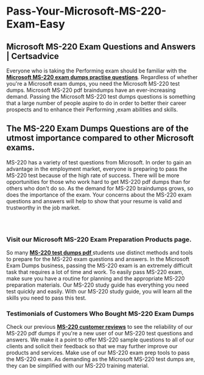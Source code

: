 # Pass-Your-Microsoft-MS-220-Exam-Easy
<h2><strong>Microsoft MS-220 Exam Questions and Answers | Certsadvice</strong></h2> <p>Everyone who is taking the Performing exam should be familiar with the <a href="http://www.certsadvice.com/microsoft/ms-220-practice-questions"><strong>Microsoft MS-220 exam dumps practise questions</strong></a>. Regardless of whether you&#39;re a Microsoft exam dumps, you need the Microsoft MS-220 test dumps. Microsoft MS-220 pdf braindumps have an ever-increasing demand. Passing the Microsoft MS-220 test dumps questions is something that a large number of people aspire to do in order to better their career prospects and to enhance their Performing ,exam abilities and skills.</p> <h2><strong>The MS-220 Exam Dumps Questions are of the utmost importance compared to other Microsoft exams.</strong></h2> <p>MS-220 has a variety of test questions from Microsoft. In order to gain an advantage in the employment market, everyone is preparing to pass the MS-220 test because of the high rate of success. There will be more opportunities for those who work hard to get MS-220 pdf dumps than for others who don&#39;t do so. As the demand for MS-220 braindumps grows, so does the importance of the exam. Your concerns about the MS-220 exam questions and answers will help to show that your resume is valid and trustworthy in the job market.</p> <p><a href="http://www.certsadvice.com/microsoft/ms-220-practice-questions" style="display: block; padding: 1em 0; text-align: center; "><img alt="" src="https://1.bp.blogspot.com/-RUOr8Wn-CRk/YUYAxC8kcHI/AAAAAAAAAnw/F7BbdI3tw8QDj5z8iX0vQAioQzKiUxduwCLcBGAsYHQ/s0/unnamed.jpg" /></a></p> <h3><strong>Visit our Microsoft MS-220 Exam Preparation Products page.</strong></h3> <p>So many <a href="http://www.certsadvice.com/microsoft/ms-220-practice-questions"><strong>MS-220 test dumps pdf </strong></a>students use distinct methods and tools to prepare for the MS-220 exam questions and answers. In the Microsoft Exam Dumps business, passing the MS-220 exam is an extremely difficult task that requires a lot of time and work. To easily pass MS-220 exam, make sure you have a routine for planning and the appropriate MS-220 preparation materials. Our MS-220 study guide has everything you need test quickly and easily. With our MS-220 study guide, you will learn all the skills you need to pass this test.</p> <h3><strong>Testimonials of Customers Who Bought MS-220 Exam Dumps</strong></h3> <p>Check our previous <a href="http://www.certsadvice.com/microsoft/ms-220-practice-questions"><strong>MS-220 customer reviews</strong></a> to see the reliability of our MS-220 pdf dumps if you&#39;re a new user of our MS-220 test questions and answers. We make it a point to offer MS-220 sample questions to all of our clients and solicit their feedback so that we may further improve our products and services. Make use of our MS-220 exam prep tools to pass the MS-220 exam. As demanding as the Microsoft MS-220 test dumps are, they can be simplified with our MS-220 training material.</p>

